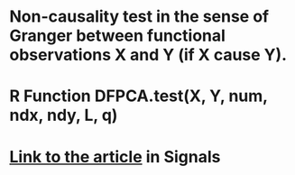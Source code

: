 # Non-causality test in the sense of Granger between functional observations X and Y (if X cause Y).
# R Function DFPCA.test(X, Y, num, ndx, ndy, L, q)
# [Link to the article](https://www.mdpi.com/2624-6120/2/2/22#) in Signals
